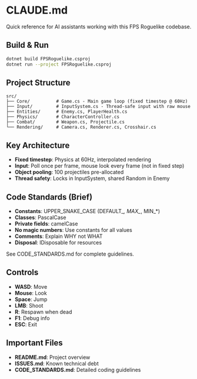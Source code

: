 # CLAUDE.md

Quick reference for AI assistants working with this FPS Roguelike codebase.

## Build & Run
```bash
dotnet build FPSRoguelike.csproj
dotnet run --project FPSRoguelike.csproj
```

## Project Structure
```
src/
├── Core/          # Game.cs - Main game loop (fixed timestep @ 60Hz)
├── Input/         # InputSystem.cs - Thread-safe input with raw mouse
├── Entities/      # Enemy.cs, PlayerHealth.cs
├── Physics/       # CharacterController.cs
├── Combat/        # Weapon.cs, Projectile.cs
└── Rendering/     # Camera.cs, Renderer.cs, Crosshair.cs
```

## Key Architecture
- **Fixed timestep**: Physics at 60Hz, interpolated rendering
- **Input**: Poll once per frame, mouse look every frame (not in fixed step)
- **Object pooling**: 100 projectiles pre-allocated
- **Thread safety**: Locks in InputSystem, shared Random in Enemy


## Code Standards (Brief)
- **Constants**: UPPER_SNAKE_CASE (DEFAULT_*, MAX_*, MIN_*)
- **Classes**: PascalCase
- **Private fields**: camelCase
- **No magic numbers**: Use constants for all values
- **Comments**: Explain WHY not WHAT
- **Disposal**: IDisposable for resources

See CODE_STANDARDS.md for complete guidelines.

## Controls
- **WASD**: Move
- **Mouse**: Look
- **Space**: Jump
- **LMB**: Shoot
- **R**: Respawn when dead
- **F1**: Debug info
- **ESC**: Exit

## Important Files
- **README.md**: Project overview
- **ISSUES.md**: Known technical debt
- **CODE_STANDARDS.md**: Detailed coding guidelines
